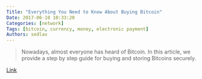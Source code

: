 ```yaml
---
Title: "Everything You Need to Know About Buying Bitcoin"
Date: 2017-06-10 10:33:20
Categories: [network]
Tags: [bitcoin, currency, money, electronic payment]
Authors: sedlav
---
```


> Nowadays, almost everyone has heard of Bitcoin. In this article, we provide a step by step guide for buying and storing Bitcoins securely.

[Link](https://protonmail.com/blog/how-to-buy-bitcoin/)

